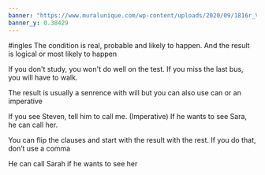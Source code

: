 ```yaml
---
banner: "https://www.muralunique.com/wp-content/uploads/2020/09/1816r_V_big-ben-in-london.jpg"
banner_y: 0.38429
---
```

#ingles 
The condition is real, probable and likely to happen. And the result is logical or most likely to happen

If you don't study, you won't do well on the test.
If you miss the last bus, you will have to walk.

The result is usually a senrence with will but you can also use can or an imperative

If you see Steven, tell him to call me. (Imperative)
If he wants to see Sara, he can call her.

You can flip the clauses and start with the result with the rest. If you do that, don’t use a comma

He can call Sarah if he wants to see her